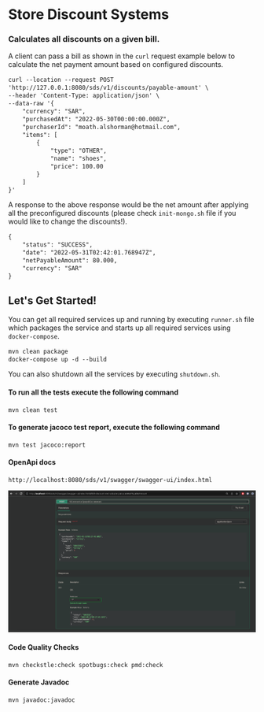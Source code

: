 # Store Discount Systems

### Calculates all discounts on a given bill.

A client can pass a bill as shown in the `curl` request example below to calculate the net payment amount based on configured discounts.

```
curl --location --request POST 'http://127.0.0.1:8080/sds/v1/discounts/payable-amount' \
--header 'Content-Type: application/json' \
--data-raw '{
    "currency": "SAR",
    "purchasedAt": "2022-05-30T00:00:00.000Z",
    "purchaserId": "moath.alshorman@hotmail.com",
    "items": [
        {
            "type": "OTHER",
            "name": "shoes",
            "price": 100.00
        }
    ]
}'
```

A response to the above response would be the net amount after applying all the preconfigured discounts (please check `init-mongo.sh` file if you
would like to change the discounts!).

```
{
    "status": "SUCCESS",
    "date": "2022-05-31T02:42:01.768947Z",
    "netPayableAmount": 80.000,
    "currency": "SAR"
}
```

## Let's Get Started!

You can get all required services up and running by executing `runner.sh` file which packages the service and starts up all required services using
`docker-compose`.

```
mvn clean package
docker-compose up -d --build
```

You can also shutdown all the services by executing `shutdown.sh`.

#### To run all the tests execute the following command

```
mvn clean test
```

#### To generate jacoco test report, execute the following command

```
mvn test jacoco:report
```

#### OpenApi docs

```
http://localhost:8080/sds/v1/swagger/swagger-ui/index.html
```

![alt text](https://github.com/MoathAlshorman/discount-service/blob/main/openapi-documentation.png)

#### Code Quality Checks

```
mvn checkstle:check spotbugs:check pmd:check
```

#### Generate Javadoc

```
mvn javadoc:javadoc
```
